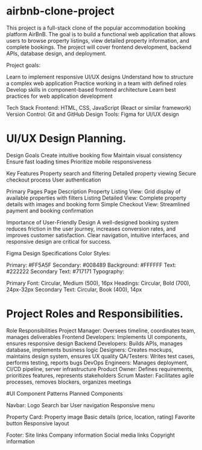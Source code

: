 # airbnb-clone-project

This project is a full-stack clone of the popular accommodation booking platform AirBnB. The goal is to build a functional web application that allows users to browse property listings, view detailed property information, and complete bookings. The project will cover frontend development, backend APIs, database design, and deployment.

Project goals:

Learn to implement responsive UI/UX designs
Understand how to structure a complex web application
Practice working in a team with defined roles
Develop skills in component-based frontend architecture
Learn best practices for web application development

Tech Stack
Frontend: HTML, CSS, JavaScript (React or similar framework)
Version Control: Git and GitHub
Design Tools: Figma for UI/UX design

# UI/UX Design Planning.
Design Goals
Create intuitive booking flow
Maintain visual consistency
Ensure fast loading times
Prioritize mobile responsiveness

Key Features
Property search and filtering
Detailed property viewing
Secure checkout process
User authentication

Primary Pages
Page	                            Description
Property Listing View: Grid display of available properties with filters
Listing Detailed View: 	Complete property details with images and booking form
Simple Checkout View: 	Streamlined payment and booking confirmation

Importance of User-Friendly Design
A well-designed booking system reduces friction in the user journey, increases conversion rates, and improves customer satisfaction. Clear navigation, intuitive interfaces, and responsive design are critical for success.

Figma Design Specifications
Color Styles:

Primary: #FF5A5F
Secondary: #008489
Background: #FFFFFF
Text: #222222
Secondary Text: #717171
Typography:

Primary Font: Circular, Medium (500), 16px
Headings: Circular, Bold (700), 24px-32px
Secondary Text: Circular, Book (400), 14px

# Project Roles and Responsibilities.

Role	                         Responsibilities
Project Manager:      	Oversees timeline, coordinates team, manages deliverables
Frontend Developers:    Implements UI components, ensures responsive design
Backend Developers:   	Builds APIs, manages database, implements business logic
Designers:              Creates mockups, maintains design system, ensures UX quality
QA/Testers:           	Writes test cases, performs testing, reports bugs
DevOps Engineers:     	Manages deployment, CI/CD pipeline, server infrastructure
Product Owner:          Defines requirements, prioritizes features, represents stakeholders
Scrum Master:         	Facilitates agile processes, removes blockers, organizes meetings

#UI Component Patterns
Planned Components

Navbar:
Logo
Search bar
User navigation
Responsive menu

Property Card:
Property image
Basic details (price, location, rating)
Favorite button
Responsive layout

Footer:
Site links
Company information
Social media links
Copyright information
